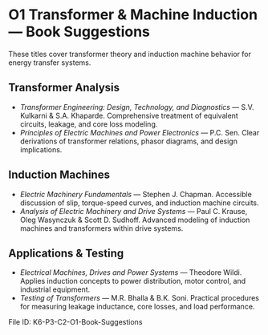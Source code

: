 # O1 Transformer & Machine Induction — Book Suggestions

These titles cover transformer theory and induction machine behavior for energy transfer systems.

## Transformer Analysis
- *Transformer Engineering: Design, Technology, and Diagnostics* — S.V. Kulkarni & S.A. Khaparde. Comprehensive treatment of equivalent circuits, leakage, and core loss modeling.
- *Principles of Electric Machines and Power Electronics* — P.C. Sen. Clear derivations of transformer relations, phasor diagrams, and design implications.

## Induction Machines
- *Electric Machinery Fundamentals* — Stephen J. Chapman. Accessible discussion of slip, torque-speed curves, and induction machine circuits.
- *Analysis of Electric Machinery and Drive Systems* — Paul C. Krause, Oleg Wasynczuk & Scott D. Sudhoff. Advanced modeling of induction machines and transformers within drive systems.

## Applications & Testing
- *Electrical Machines, Drives and Power Systems* — Theodore Wildi. Applies induction concepts to power distribution, motor control, and industrial equipment.
- *Testing of Transformers* — M.R. Bhalla & B.K. Soni. Practical procedures for measuring leakage inductance, core losses, and load performance.

File ID: K6-P3-C2-O1-Book-Suggestions
